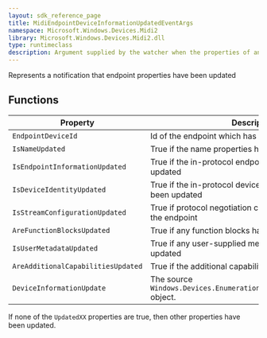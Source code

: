 ```yaml
---
layout: sdk_reference_page
title: MidiEndpointDeviceInformationUpdatedEventArgs
namespace: Microsoft.Windows.Devices.Midi2
library: Microsoft.Windows.Devices.Midi2.dll
type: runtimeclass
description: Argument supplied by the watcher when the properties of an endpoint have been updated.
---
```


Represents a notification that endpoint properties have been updated

## Functions

| Property | Description |
| --------------- | ----------- |
| `EndpointDeviceId` | Id of the endpoint which has been updated  |
| `IsNameUpdated` | True if the name properties have been updated  |
| `IsEndpointInformationUpdated` | True if the in-protocol endpoint information has been updated |
| `IsDeviceIdentityUpdated` | True if the in-protocol device identity information has been updated |
| `IsStreamConfigurationUpdated` | True if protocol negotiation changed configuration of the endpoint |
| `AreFunctionBlocksUpdated` | True if any function blocks have been updated |
| `IsUserMetadataUpdated` | True if any user-supplied metadata fields have been updated |
| `AreAdditionalCapabilitiesUpdated` | True if the additional capabilities have been updated |
| `DeviceInformationUpdate` | The source `Windows.Devices.Enumeration.DeviceInformationUpdate` object. |

If none of the `UpdatedXX` properties are true, then other properties have been updated.
